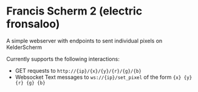 # Francis Scherm 2 (electric fronsaloo)

A simple webserver with endpoints to sent individual pixels on KelderScherm

Currently supports the following interactions:
 - GET requests to `http://{ip}/{x}/{y}/{r}/{g}/{b}`
 - Websocket Text messages to `ws://{ip}/set_pixel` of the form `{x} {y} {r} {g} {b}`
